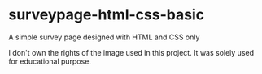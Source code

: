 # surveypage-html-css-basic
A simple survey page designed with HTML and CSS only





I don't own the rights of the image used in this project. It was solely used for educational purpose. 
